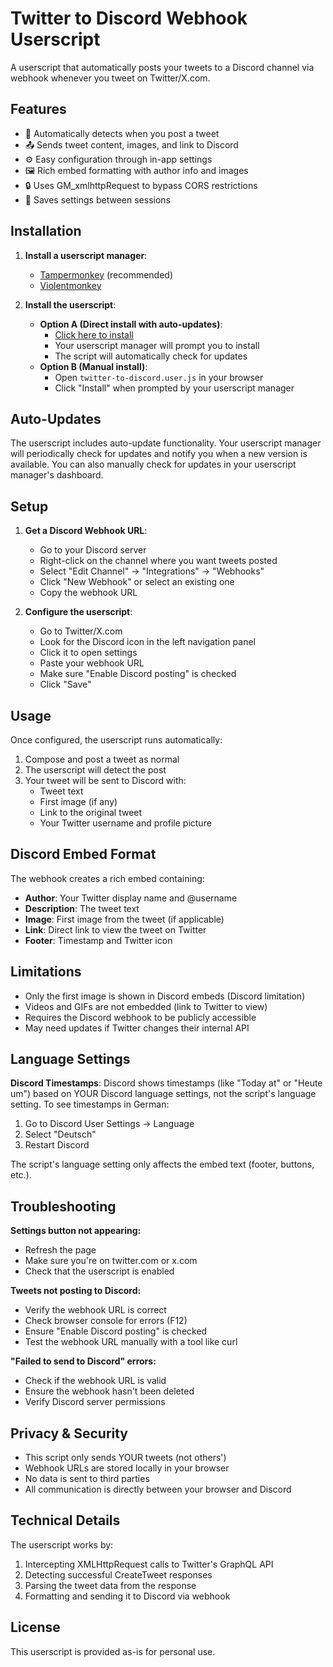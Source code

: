 # Twitter to Discord Webhook Userscript

A userscript that automatically posts your tweets to a Discord channel via webhook whenever you tweet on Twitter/X.com.

## Features

- 🔄 Automatically detects when you post a tweet
- 📤 Sends tweet content, images, and link to Discord
- ⚙️ Easy configuration through in-app settings
- 🖼️ Rich embed formatting with author info and images
- 🔒 Uses GM_xmlhttpRequest to bypass CORS restrictions
- 💾 Saves settings between sessions

## Installation

1. **Install a userscript manager**:
   - [Tampermonkey](https://www.tampermonkey.net/) (recommended)
   - [Violentmonkey](https://violentmonkey.github.io/)

2. **Install the userscript**:
   - **Option A (Direct install with auto-updates)**: 
     - [Click here to install](https://git.katzenzungen.lol/ForgoAdmin/Twitter-to-discord/raw/branch/master/twitter-to-discord.user.js)
     - Your userscript manager will prompt you to install
     - The script will automatically check for updates
   - **Option B (Manual install)**:
     - Open `twitter-to-discord.user.js` in your browser
     - Click "Install" when prompted by your userscript manager

## Auto-Updates

The userscript includes auto-update functionality. Your userscript manager will periodically check for updates and notify you when a new version is available. You can also manually check for updates in your userscript manager's dashboard.

## Setup

1. **Get a Discord Webhook URL**:
   - Go to your Discord server
   - Right-click on the channel where you want tweets posted
   - Select "Edit Channel" → "Integrations" → "Webhooks"
   - Click "New Webhook" or select an existing one
   - Copy the webhook URL

2. **Configure the userscript**:
   - Go to Twitter/X.com
   - Look for the Discord icon in the left navigation panel
   - Click it to open settings
   - Paste your webhook URL
   - Make sure "Enable Discord posting" is checked
   - Click "Save"

## Usage

Once configured, the userscript runs automatically:

1. Compose and post a tweet as normal
2. The userscript will detect the post
3. Your tweet will be sent to Discord with:
   - Tweet text
   - First image (if any)
   - Link to the original tweet
   - Your Twitter username and profile picture

## Discord Embed Format

The webhook creates a rich embed containing:
- **Author**: Your Twitter display name and @username
- **Description**: The tweet text
- **Image**: First image from the tweet (if applicable)
- **Link**: Direct link to view the tweet on Twitter
- **Footer**: Timestamp and Twitter icon

## Limitations

- Only the first image is shown in Discord embeds (Discord limitation)
- Videos and GIFs are not embedded (link to Twitter to view)
- Requires the Discord webhook to be publicly accessible
- May need updates if Twitter changes their internal API

## Language Settings

**Discord Timestamps**: Discord shows timestamps (like "Today at" or "Heute um") based on YOUR Discord language settings, not the script's language setting. To see timestamps in German:
1. Go to Discord User Settings → Language
2. Select "Deutsch"
3. Restart Discord

The script's language setting only affects the embed text (footer, buttons, etc.).

## Troubleshooting

**Settings button not appearing:**
- Refresh the page
- Make sure you're on twitter.com or x.com
- Check that the userscript is enabled

**Tweets not posting to Discord:**
- Verify the webhook URL is correct
- Check browser console for errors (F12)
- Ensure "Enable Discord posting" is checked
- Test the webhook URL manually with a tool like curl

**"Failed to send to Discord" errors:**
- Check if the webhook URL is valid
- Ensure the webhook hasn't been deleted
- Verify Discord server permissions

## Privacy & Security

- This script only sends YOUR tweets (not others')
- Webhook URLs are stored locally in your browser
- No data is sent to third parties
- All communication is directly between your browser and Discord

## Technical Details

The userscript works by:
1. Intercepting XMLHttpRequest calls to Twitter's GraphQL API
2. Detecting successful CreateTweet responses
3. Parsing the tweet data from the response
4. Formatting and sending it to Discord via webhook

## License

This userscript is provided as-is for personal use.
